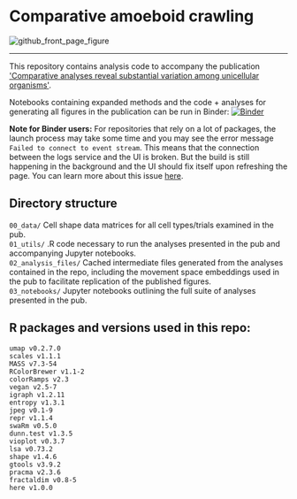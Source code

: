 # Comparative amoeboid crawling

![github_front_page_figure](https://user-images.githubusercontent.com/64554648/182730384-e9e60ead-8651-4c23-a484-b69bdd6ffe88.png)

---

This repository contains analysis code to accompany the publication ['Comparative analyses reveal substantial variation among unicellular organisms'](https://research.arcadiascience.com/pub/result-comparative-crawling).

Notebooks containing expanded methods and the code + analyses for generating all figures in the publication can be run in Binder:
[![Binder](https://mybinder.org/badge_logo.svg)](https://mybinder.org/v2/gh/Arcadia-Science/comparative-amoeboid-crawling/HEAD)

**Note for Binder users:** For repositories that rely on a lot of packages, the launch process may take some time and you may see the error message `Failed to connect to event stream`. This means that the connection between the logs service and the UI is broken. But the build is still happening in the background and the UI should fix itself upon refreshing the page. You can learn more about this issue [here](https://discourse.jupyter.org/t/failed-to-connect-to-event-stream/527).

## Directory structure

`00_data/` Cell shape data matrices for all cell types/trials examined in the pub.<br>
`01_utils/` .R code necessary to run the analyses presented in the pub and accompanying Jupyter notebooks.<br>
`02_analysis_files/` Cached intermediate files generated from the analyses contained in the repo, including the movement space embeddings used in the pub to facilitate replication of the published figures.<br>
`03_notebooks/` Jupyter notebooks outlining the full suite of analyses presented in the pub.<br>

## R packages and versions used in this repo:

`umap v0.2.7.0`<br>
`scales v1.1.1`<br>
`MASS v7.3-54`<br>
`RColorBrewer v1.1-2`<br>
`colorRamps v2.3`<br>
`vegan v2.5-7`<br>
`igraph v1.2.11`<br>
`entropy v1.3.1`<br>
`jpeg v0.1-9`<br>
`repr v1.1.4`<br>
`swaRm v0.5.0`<br>
`dunn.test v1.3.5`<br>
`vioplot v0.3.7`<br>
`lsa v0.73.2`<br>
`shape v1.4.6`<br>
`gtools v3.9.2`<br>
`pracma v2.3.6`<br>
`fractaldim v0.8-5`<br>
`here v1.0.0`<br>
